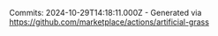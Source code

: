 Commits: 2024-10-29T14:18:11.000Z - Generated via https://github.com/marketplace/actions/artificial-grass
<br>
